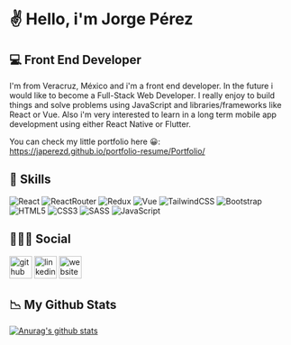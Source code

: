 # ✌ Hello, i'm Jorge Pérez
## 💻 Front End Developer
I'm from Veracruz, México and i'm a front end developer. In the future i would like to become a Full-Stack Web Developer. I really enjoy to build things and solve problems using JavaScript and libraries/frameworks like React or Vue. Also i'm very interested to learn in a long term mobile app development using either React Native or Flutter. 

You can check my little portfolio here 😀: https://japerezd.github.io/portfolio-resume/Portfolio/

## 🚀 Skills
![React](https://img.shields.io/badge/React-20232A?style=for-the-badge&logo=react&logoColor=61DAFB)
![ReactRouter](https://img.shields.io/badge/React_Router-CA4245?style=for-the-badge&logo=react-router&logoColor=white)
![Redux](https://img.shields.io/badge/Redux-593D88?style=for-the-badge&logo=redux&logoColor=whit)
![Vue](https://img.shields.io/badge/Vue.js-35495E?style=for-the-badge&logo=vue.js&logoColor=4FC08D)
![TailwindCSS](https://img.shields.io/badge/Tailwind_CSS-38B2AC?style=for-the-badge&logo=tailwind-css&logoColor=white)
![Bootstrap](https://img.shields.io/badge/Bootstrap-563D7C?style=for-the-badge&logo=bootstrap&logoColor=white)
![HTML5](https://img.shields.io/badge/HTML5-E34F26?style=for-the-badge&logo=html5&logoColor=white)
![CSS3](https://img.shields.io/badge/CSS3-1572B6?style=for-the-badge&logo=css3&logoColor=white)
![SASS](https://img.shields.io/badge/Sass-CC6699?style=for-the-badge&logo=sass&logoColor=white)
![JavaScript](https://img.shields.io/badge/JavaScript-F7DF1E?style=for-the-badge&logo=javascript&logoColor=black)

## 🙋🏽‍♂️ Social

[<img src='https://cdn.jsdelivr.net/npm/simple-icons@3.0.1/icons/github.svg' alt='github' height='40'>](https://github.com/https://github.com/japerezd)  [<img src='https://cdn.jsdelivr.net/npm/simple-icons@3.0.1/icons/linkedin.svg' alt='linkedin' height='40'>](https://www.linkedin.com/in/https://www.linkedin.com/in/jorge-pérez-18a445196//)  [<img src='https://cdn.jsdelivr.net/npm/simple-icons@3.0.1/icons/icloud.svg' alt='website' height='40'>](https://japerezd.github.io/portfolio-resume/Portfolio/)  

## 📉 My Github Stats

[![Anurag's github stats](https://github-readme-stats.vercel.app/api?username=japerezd&show_icons=true&theme=tokyonight)](https://github.com/anuraghazra/github-readme-stats)
